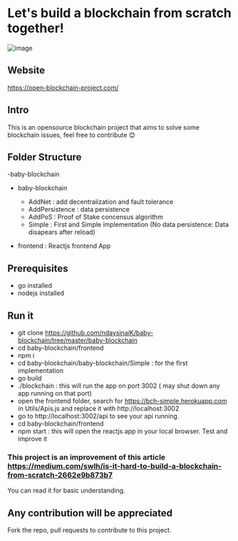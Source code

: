 # Let's build a blockchain from scratch together!


![image](https://user-images.githubusercontent.com/74330893/152830124-38b35990-8839-474f-a5c8-eb4e0b687984.png)


## Website 

https://open-blockchain-project.com/ 

## Intro

This is an opensource blockchain project that aims to solve some blockchain issues, feel free to contribute 😊


## Folder Structure

-baby-blockchain

  - baby-blockchain
      - AddNet : add decentralization and fault tolerance 
      - AddPersistence : data persistence 
      - AddPoS : Proof of Stake concensus algorithm
      - Simple : First and Simple implementation (No data persistence: Data disapears after reload)

  - frontend : Reactjs frontend App

## Prerequisites

- go installed
- nodejs installed
 
## Run it

- git clone https://github.com/ndaysinaiK/baby-blockchain/tree/master/baby-blockchain
- cd baby-blockchain/frontend
- npm i
- cd baby-blockchain/baby-blockchain/Simple : for the first implementation
- go build
- ./blockchain : this will run the app on port 3002 ( may shut down any app running on that port)
- open the frontend folder, search for https://bch-simple.herokuapp.com in Utils/Apis.js and replace it with http://localhost:3002
- go to http://localhost:3002/api to see your api running.
- cd baby-blockchain/frontend 
- npm start : this will open the reactjs app in your local browser. Test and improve it


### This project is an improvement of this article https://medium.com/swlh/is-it-hard-to-build-a-blockchain-from-scratch-2662e9b873b7

You can read it for basic understanding.


## Any contribution will be appreciated

Fork the repo, pull requests to contribute to this project.












